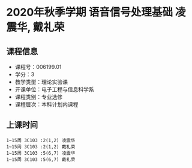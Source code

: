 # 2020年秋季学期 语音信号处理基础 凌震华, 戴礼荣






## 课程信息

- 课程号：006199.01
- 学分：3
- 教学类型：理论实验课
- 开课单位：电子工程与信息科学系
- 课程类别：专业选修
- 课程层次：本科计划内课程

## 上课时间

```
1~15周 3C103 :2(1,2) 凌震华
1~15周 3C103 :2(1,2) 戴礼荣
1~15周 3C103 :5(6,7) 凌震华
1~15周 3C103 :5(6,7) 戴礼荣
```


